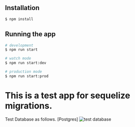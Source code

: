 ## Installation

```bash
$ npm install
```

## Running the app

```bash
# development
$ npm run start

# watch mode
$ npm run start:dev

# production mode
$ npm run start:prod
```

# This is a test app for sequelize migrations. 

Test Database as follows. [Postgres]
![test database](https://ibb.co/ZVQddjL)